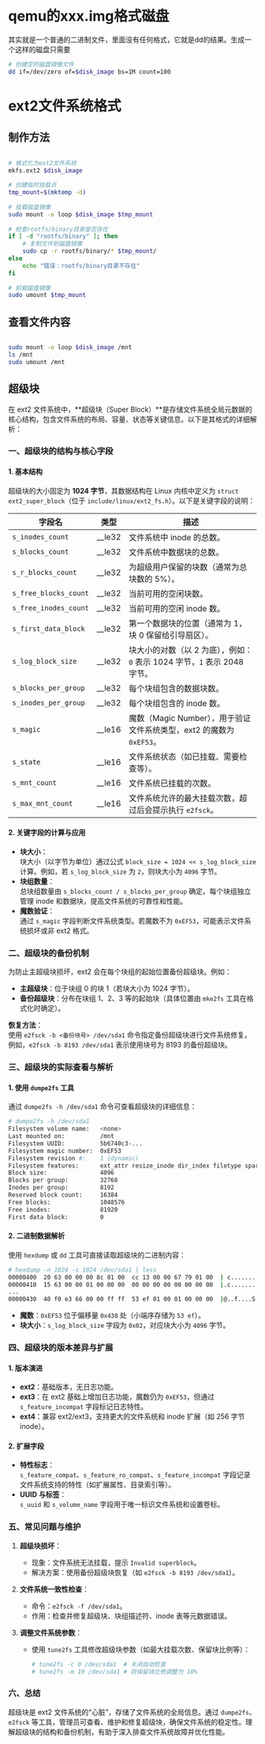 
# qemu的xxx.img格式磁盘

其实就是一个普通的二进制文件，里面没有任何格式，它就是dd的结果。生成一个这样的磁盘只需要

```bash
# 创建空的磁盘镜像文件  
dd if=/dev/zero of=$disk_image bs=1M count=100
```

# ext2文件系统格式

## 制作方法

```bash

# 格式化为ext2文件系统  
mkfs.ext2 $disk_image  
  
# 创建临时挂载点  
tmp_mount=$(mktemp -d)  
  
# 挂载磁盘镜像  
sudo mount -o loop $disk_image $tmp_mount  
  
# 检查rootfs/binary目录是否存在  
if [ -d "rootfs/binary" ]; then  
    # 复制文件到磁盘镜像  
    sudo cp -r rootfs/binary/* $tmp_mount/  
else  
    echo "错误：rootfs/binary目录不存在"  
fi  
  
# 卸载磁盘镜像  
sudo umount $tmp_mount
```

## 查看文件内容

```bash

sudo mount -o loop $disk_image /mnt 
ls /mnt 
sudo umount /mnt

```


## 超级块

在 ext2 文件系统中，**超级块（Super Block）**是存储文件系统全局元数据的核心结构，包含文件系统的布局、容量、状态等关键信息。以下是其格式的详细解析：

### 一、超级块的结构与核心字段
#### 1. 基本结构
超级块的大小固定为 **1024 字节**，其数据结构在 Linux 内核中定义为 `struct ext2_super_block`（位于 `include/linux/ext2_fs.h`）。以下是关键字段的说明：

| **字段名**               | **类型** | **描述**                                                                 |
|--------------------------|----------|--------------------------------------------------------------------------|
| `s_inodes_count`         | __le32   | 文件系统中 inode 的总数。                                               |
| `s_blocks_count`         | __le32   | 文件系统中数据块的总数。                                               |
| `s_r_blocks_count`       | __le32   | 为超级用户保留的块数（通常为总块数的 5%）。                            |
| `s_free_blocks_count`    | __le32   | 当前可用的空闲块数。                                                   |
| `s_free_inodes_count`    | __le32   | 当前可用的空闲 inode 数。                                               |
| `s_first_data_block`     | __le32   | 第一个数据块的位置（通常为 1，块 0 保留给引导扇区）。                   |
| `s_log_block_size`       | __le32   | 块大小的对数（以 2 为底），例如：`0` 表示 1024 字节，`1` 表示 2048 字节。 |
| `s_blocks_per_group`     | __le32   | 每个块组包含的数据块数。                                               |
| `s_inodes_per_group`     | __le32   | 每个块组包含的 inode 数。                                               |
| `s_magic`                | __le16   | 魔数（Magic Number），用于验证文件系统类型，ext2 的魔数为 `0xEF53`。   |
| `s_state`                | __le16   | 文件系统状态（如已挂载、需要检查等）。                                  |
| `s_mnt_count`            | __le16   | 文件系统已挂载的次数。                                                 |
| `s_max_mnt_count`        | __le16   | 文件系统允许的最大挂载次数，超过后会提示执行 `e2fsck`。               |

#### 2. 关键字段的计算与应用
- **块大小**：  
  块大小（以字节为单位）通过公式 `block_size = 1024 << s_log_block_size` 计算。例如，若 `s_log_block_size` 为 `2`，则块大小为 `4096` 字节。
- **块组数量**：  
  总块组数量由 `s_blocks_count / s_blocks_per_group` 确定。每个块组独立管理 inode 和数据块，提高文件系统的可靠性和性能。
- **魔数验证**：  
  通过 `s_magic` 字段判断文件系统类型。若魔数不为 `0xEF53`，可能表示文件系统损坏或非 ext2 格式。

### 二、超级块的备份机制
为防止主超级块损坏，ext2 会在每个块组的起始位置备份超级块。例如：
- **主超级块**：位于块组 0 的块 1（若块大小为 1024 字节）。
- **备份超级块**：分布在块组 1、2、3 等的起始块（具体位置由 `mke2fs` 工具在格式化时确定）。

**恢复方法**：  
使用 `e2fsck -b <备份块号> /dev/sda1` 命令指定备份超级块进行文件系统修复。例如，`e2fsck -b 8193 /dev/sda1` 表示使用块号为 8193 的备份超级块。

### 三、超级块的实际查看与解析
#### 1. 使用 `dumpe2fs` 工具
通过 `dumpe2fs -h /dev/sda1` 命令可查看超级块的详细信息：
```bash
# dumpe2fs -h /dev/sda1
Filesystem volume name:   <none>
Last mounted on:          /mnt
Filesystem UUID:          5b6740c3-...
Filesystem magic number:  0xEF53
Filesystem revision #:    1 (dynamic)
Filesystem features:      ext_attr resize_inode dir_index filetype sparse_super
Block size:               4096
Blocks per group:         32768
Inodes per group:         8192
Reserved block count:     16384
Free blocks:              1048576
Free inodes:              81920
First data block:         0
```

#### 2. 二进制数据解析
使用 `hexdump` 或 `dd` 工具可直接读取超级块的二进制内容：
```bash
# hexdump -n 1024 -s 1024 /dev/sda1 | less
00000400  20 63 00 00 00 8c 01 00  cc 13 00 00 67 79 01 00  | c...........gy..|
00000410  15 63 00 00 01 00 00 00  00 00 00 00 00 00 00 00  |.c..............|
...
00000430  40 f0 e3 66 00 00 ff ff  53 ef 01 00 01 00 00 00  |@..f....S.......|
```
- **魔数**：`0xEF53` 位于偏移量 `0x438` 处（小端序存储为 `53 ef`）。
- **块大小**：`s_log_block_size` 字段为 `0x02`，对应块大小为 `4096` 字节。

### 四、超级块的版本差异与扩展
#### 1. 版本演进
- **ext2**：基础版本，无日志功能。
- **ext3**：在 ext2 基础上增加日志功能，魔数仍为 `0xEF53`，但通过 `s_feature_incompat` 字段标记日志特性。
- **ext4**：兼容 ext2/ext3，支持更大的文件系统和 inode 扩展（如 256 字节 inode）。

#### 2. 扩展字段
- **特性标志**：  
  `s_feature_compat`、`s_feature_ro_compat`、`s_feature_incompat` 字段记录文件系统支持的特性（如扩展属性、目录索引等）。
- **UUID 与标签**：  
  `s_uuid` 和 `s_volume_name` 字段用于唯一标识文件系统和设置卷标。

### 五、常见问题与维护
1. **超级块损坏**：  
   - 现象：文件系统无法挂载，提示 `Invalid superblock`。
   - 解决方案：使用备份超级块恢复（如 `e2fsck -b 8193 /dev/sda1`）。

2. **文件系统一致性检查**：  
   - 命令：`e2fsck -f /dev/sda1`。
   - 作用：检查并修复超级块、块组描述符、inode 表等元数据错误。

3. **调整文件系统参数**：  
   - 使用 `tune2fs` 工具修改超级块参数（如最大挂载次数、保留块比例等）：
     ```bash
     # tune2fs -c 0 /dev/sda1  # 关闭自动检查
     # tune2fs -m 10 /dev/sda1 # 将保留块比例调整为 10%
     ```

### 六、总结
超级块是 ext2 文件系统的“心脏”，存储了文件系统的全局信息。通过 `dumpe2fs`、`e2fsck` 等工具，管理员可查看、维护和修复超级块，确保文件系统的稳定性。理解超级块的结构和备份机制，有助于深入排查文件系统故障并优化性能。